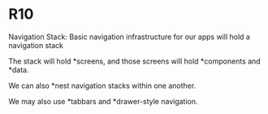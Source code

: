 # R10

Navigation Stack: Basic navigation infrastructure for our apps will hold a navigation stack

The stack will hold *screens, and those screens will hold *components and \*data.

We can also \*nest navigation stacks within one another.

We may also use *tabbars and *drawer-style navigation.
